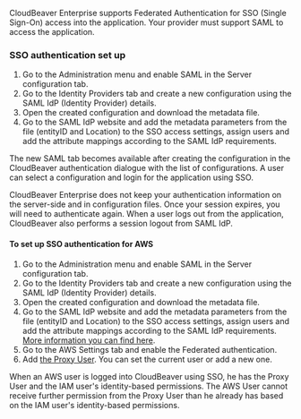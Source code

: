 CloudBeaver Enterprise supports Federated Authentication for SSO (Single Sign-On) access into the application. Your provider must support SAML to access the application.

### SSO authentication set up

1. Go to the Administration menu and enable SAML in the Server configuration tab.
2. Go to the Identity Providers tab and create a new configuration using the SAML IdP (Identity Provider) details.
3. Open the created configuration and download the metadata file.
4. Go to the SAML IdP website and add the metadata parameters from the file (entityID and Location) to the SSO access settings, assign users and add the attribute mappings according to the SAML IdP requirements. 

The new SAML tab becomes available after creating the configuration in the CloudBeaver authentication dialogue with the list of configurations. A user can select a configuration and login for the application using SSO.

CloudBeaver Enterprise does not keep your authentication information on the server-side and in configuration files.
Once your session expires, you will need to authenticate again. When a user logs out from the application, CloudBeaver also performs a session logout from SAML IdP.

#### To set up SSO authentication for AWS
1. Go to the Administration menu and enable SAML in the Server configuration tab.
2. Go to the Identity Providers tab and create a new configuration using the SAML IdP (Identity Provider) details.
3. Open the created configuration and download the metadata file.
4. Go to the SAML IdP website and add the metadata parameters from the file (entityID and Location) to the SSO access settings, assign users and add the attribute mappings according to the SAML IdP requirements. [More information you can find here](https://docs.aws.amazon.com/IAM/latest/UserGuide/id_roles_providers_create_saml_assertions.html).
5. Go to the AWS Settings tab and enable the Federated authentication.
6. Add [the Proxy User](https://docs.aws.amazon.com/IAM/latest/UserGuide/id_credentials_temp_control-access_getfederationtoken.html). You can set the current user or add a new one. 

When an AWS user is logged into CloudBeaver using SSO, he has the Proxy User and the IAM user's identity-based permissions. The AWS User cannot receive further permission from the Proxy User than he already has based on the IAM user's identity-based permissions.

